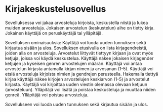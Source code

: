# Kirjakeskustelusovellus

Sovelluksessa voi jakaa arvosteluja kirjoista, keskustella niistä ja lukea muiden arvosteluja. Jokaisen arvostelun (keskustelun) aihe on tietty kirja. Jokainen käyttäjä on peruskäyttäjä tai ylläpitäjä.

Sovelluksen ominaisuuksia: 
Käyttäjä voi luoda uuden tunnuksen sekä kirjautua sisään ja ulos. 
Sovelluksen etusivulla on lista kirjagendreistä, joiden alla on arvosteluja. 
Arvostelut liittyvät tiettyyn kirjaan ja ovat myös ketjuja, joissa voi käydä keskustelua. 
Käyttäjä näkee jokaisen kirjagender ketjujen ja kyseisen genren arvostelujen määrän. 
Käyttäjä voi antaa arvostelun kirjasta antamalla kirjan nimen ja arvosanan (1-5). 
Käyttäjä voi etsiä arvosteluja kirjoista nimien ja gendrejen perusteella. 
Hakemalla tiettyä kirjaa käyttäjä näkee kirjojen arvostelujen keskiarvon (1-5) ja arvostelut kirjasta. 
Käyttäjä voi kirjoittaa uuden viestin olemassa olevaan ketjuun (arvosteluun). 
Ylläpitäjä voi lisätä ja poistaa keskusteluja ja muuttaa niiden genreä. Ylläpitäjä voi poistaa arvosteluja.

Sovellukseen voi luoda uuden tunnuksen sekä kirjautua sisään ja ulos.
